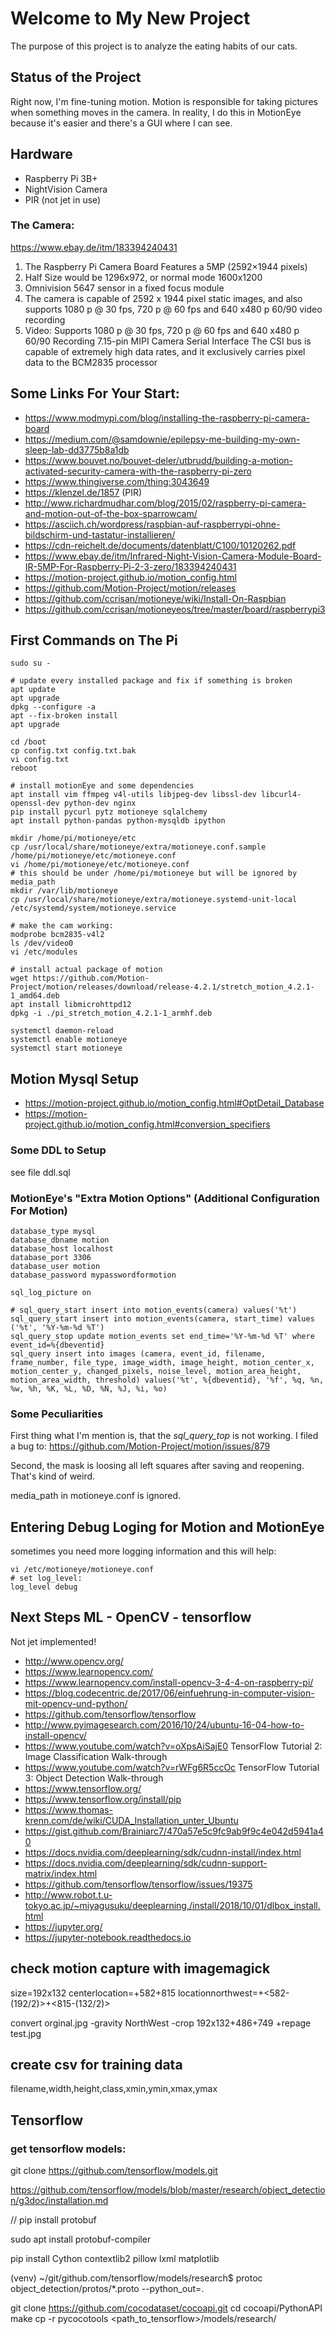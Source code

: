 # Welcome to My New Project
The purpose of this project is to analyze the eating habits of our cats.


## Status of the Project
Right now, I'm fine-tuning motion. Motion is responsible for taking 
pictures when something moves in the camera. In reality, I do this in 
MotionEye because it's easier and there's a GUI where I can see.


## Hardware
- Raspberry Pi 3B+
- NightVision Camera
- PIR (not jet in use)

### The Camera:
https://www.ebay.de/itm/183394240431
1. The Raspberry Pi Camera Board Features a 5MP (2592×1944 pixels)
1. Half Size would be 1296x972, or normal mode 1600x1200
1. Omnivision 5647 sensor in a fixed focus module
1. The camera is capable of 2592 x 1944 pixel static images, and also supports 1080 p @ 30 fps, 720 p @ 60 fps and 640 x480 p 60/90 video recording
1. Video: Supports 1080 p @ 30 fps, 720 p @ 60 fps and 640 x480 p 60/90 Recording 7.15-pin MIPI Camera Serial Interface
The CSI bus is capable of extremely high data rates, and it exclusively carries pixel data to the BCM2835 processor


## Some Links For Your Start:
- https://www.modmypi.com/blog/installing-the-raspberry-pi-camera-board
- https://medium.com/@samdownie/epilepsy-me-building-my-own-sleep-lab-dd3775b8a1db
- https://www.bouvet.no/bouvet-deler/utbrudd/building-a-motion-activated-security-camera-with-the-raspberry-pi-zero
- https://www.thingiverse.com/thing:3043649
- https://klenzel.de/1857 (PIR)
- http://www.richardmudhar.com/blog/2015/02/raspberry-pi-camera-and-motion-out-of-the-box-sparrowcam/
- https://asciich.ch/wordpress/raspbian-auf-raspberrypi-ohne-bildschirm-und-tastatur-installieren/
- https://cdn-reichelt.de/documents/datenblatt/C100/10120262.pdf
- https://www.ebay.de/itm/Infrared-Night-Vision-Camera-Module-Board-IR-5MP-For-Raspberry-Pi-2-3-zero/183394240431
- https://motion-project.github.io/motion_config.html
- https://github.com/Motion-Project/motion/releases
- https://github.com/ccrisan/motioneye/wiki/Install-On-Raspbian
- https://github.com/ccrisan/motioneyeos/tree/master/board/raspberrypi3


## First Commands on The Pi
```
sudo su -

# update every installed package and fix if something is broken
apt update
apt upgrade
dpkg --configure -a
apt --fix-broken install
apt upgrade

cd /boot
cp config.txt config.txt.bak
vi config.txt
reboot

# install motionEye and some dependencies
apt install vim ffmpeg v4l-utils libjpeg-dev libssl-dev libcurl4-openssl-dev python-dev nginx
pip install pycurl pytz motioneye sqlalchemy
apt install python-pandas python-mysqldb ipython

mkdir /home/pi/motioneye/etc
cp /usr/local/share/motioneye/extra/motioneye.conf.sample /home/pi/motioneye/etc/motioneye.conf
vi /home/pi/motioneye/etc/motioneye.conf 
# this should be under /home/pi/motioneye but will be ignored by media_path
mkdir /var/lib/motioneye
cp /usr/local/share/motioneye/extra/motioneye.systemd-unit-local /etc/systemd/system/motioneye.service

# make the cam working:
modprobe bcm2835-v4l2
ls /dev/video0 
vi /etc/modules

# install actual package of motion
wget https://github.com/Motion-Project/motion/releases/download/release-4.2.1/stretch_motion_4.2.1-1_amd64.deb
apt install libmicrohttpd12
dpkg -i ./pi_stretch_motion_4.2.1-1_armhf.deb

systemctl daemon-reload
systemctl enable motioneye
systemctl start motioneye
```


## Motion Mysql Setup

- https://motion-project.github.io/motion_config.html#OptDetail_Database
- https://motion-project.github.io/motion_config.html#conversion_specifiers

### Some DDL to Setup
see file ddl.sql

### MotionEye's "Extra Motion Options" (Additional Configuration For Motion)
```
database_type mysql
database_dbname motion
database_host localhost
database_port 3306
database_user motion
database_password mypasswordformotion

sql_log_picture on

# sql_query_start insert into motion_events(camera) values('%t')
sql_query_start insert into motion_events(camera, start_time) values ('%t', '%Y-%m-%d %T')
sql_query_stop update motion_events set end_time='%Y-%m-%d %T' where event_id=%{dbeventid}
sql_query insert into images (camera, event_id, filename, frame_number, file_type, image_width, image_height, motion_center_x, motion_center_y, changed_pixels, noise_level, motion_area_height, motion_area_width, threshold) values('%t', %{dbeventid}, '%f', %q, %n, %w, %h, %K, %L, %D, %N, %J, %i, %o)
```

### Some Peculiarities
First thing what I'm mention is, that the *sql_query_top* is not working.
I filed a bug to: https://github.com/Motion-Project/motion/issues/879

Second, the mask is loosing all left squares after saving and reopening. That's kind of weird.

media_path in motioneye.conf is ignored.


## Entering Debug Loging for Motion and MotionEye
sometimes you need more logging information and this will help:
```
vi /etc/motioneye/motioneye.conf
# set log_level:
log_level debug
```

## Next Steps ML - OpenCV - tensorflow
Not jet implemented!
- http://www.opencv.org/
- https://www.learnopencv.com/
- https://www.learnopencv.com/install-opencv-3-4-4-on-raspberry-pi/
- https://blog.codecentric.de/2017/06/einfuehrung-in-computer-vision-mit-opencv-und-python/
- https://github.com/tensorflow/tensorflow
- http://www.pyimagesearch.com/2016/10/24/ubuntu-16-04-how-to-install-opencv/
- https://www.youtube.com/watch?v=oXpsAiSajE0 TensorFlow Tutorial 2: Image Classification Walk-through
- https://www.youtube.com/watch?v=rWFg6R5ccOc TensorFlow Tutorial 3: Object Detection Walk-through
- https://www.tensorflow.org/
- https://www.tensorflow.org/install/pip
- https://www.thomas-krenn.com/de/wiki/CUDA_Installation_unter_Ubuntu
- https://gist.github.com/Brainiarc7/470a57e5c9fc9ab9f9c4e042d5941a40
- https://docs.nvidia.com/deeplearning/sdk/cudnn-install/index.html
- https://docs.nvidia.com/deeplearning/sdk/cudnn-support-matrix/index.html
- https://github.com/tensorflow/tensorflow/issues/19375
- http://www.robot.t.u-tokyo.ac.jp/~miyagusuku/deeplearning,/install/2018/10/01/dlbox_install.html
- https://jupyter.org/
- https://jupyter-notebook.readthedocs.io

## check motion capture with imagemagick
size=192x132
centerlocation=+582+815
locationnorthwest=+<582-(192/2)>+<815-(132/2)>

convert orginal.jpg -gravity NorthWest -crop 192x132+486+749 +repage test.jpg

## create csv for training data

filename,width,height,class,xmin,ymin,xmax,ymax

## Tensorflow
### get tensorflow models:

git clone https://github.com/tensorflow/models.git

https://github.com/tensorflow/models/blob/master/research/object_detection/g3doc/installation.md

// pip install protobuf

sudo apt install protobuf-compiler

pip install Cython contextlib2 pillow lxml matplotlib

(venv) ~/git/github.com/tensorflow/models/research$ protoc object_detection/protos/*.proto --python_out=.

git clone https://github.com/cocodataset/cocoapi.git
cd cocoapi/PythonAPI
make
cp -r pycocotools <path_to_tensorflow>/models/research/

